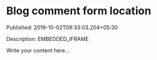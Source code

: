 # Blog comment form location

Published: 2019-10-02T09:33:03.204+05:30

Description: EMBEDDED_IFRAME

Write your content here...